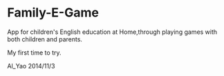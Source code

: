 Family-E-Game
=============

App for children's English education at Home,through playing games with both children and parents.

My first time to try.

Al_Yao
2014/11/3
